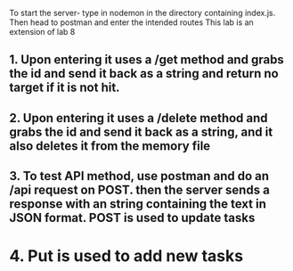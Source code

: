 To start the server- type in nodemon in the directory containing index.js.
Then head to postman and enter the intended routes
This lab is an extension of lab 8

## 1. Upon entering it uses a /get method and grabs the id and send it back as a string and return no target if it is not hit.

## 2. Upon entering it uses a /delete method and grabs the id and send it back as a string, and it also deletes it from the memory file

## 3. To test API method, use postman and do an /api request on POST. then the server sends a response with an string containing the text in JSON format. POST is used to update tasks

# 4. Put is used to add new tasks
